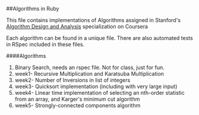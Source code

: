 ##Algorithms in Ruby

This file contains implementations of Algorithms assigned in Stanford's [Algorithm Design and Analysis](https://www.coursera.org/specializations/algorithms) specialization on Coursera

Each algorithm can be found in a unique file. There are also automated tests in RSpec included in these files.

####Algorithms

1. Binary Search, needs an rspec file. Not for class, just for fun. 
2. week1- Recursive Multiplication and Karatsuba Multiplication
3. week2- Number of Inversions in list of integers
4. week3- Quicksort implementation (including with very large input)
5. week4- Linear time implementation of selecting an nth-order statistic from an array, and Karger's minimum cut algorithm
6. week5- Strongly-connected components algorithm
